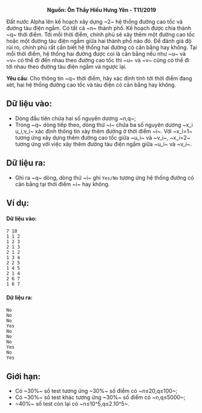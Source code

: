 **<center>Nguồn: Ôn Thầy Hiếu Hưng Yên - T11/2019</center>**

Đất nước Alpha lên kế hoạch xây dựng ~2~ hệ thống đường cao tốc và đường tàu điện ngầm. Có tất cả ~n~ thành phố. Kế hoạch được chia thành ~q~ thời điểm. Tới mỗi thời điểm, chính phủ sẽ xây thêm một đường cao tốc hoặc một đường tàu điện ngầm giữa hai thành phố nào đó. Để đánh giá độ rủi ro, chính phủ rất cần biết hệ thống hai đường có cân bằng hay không. Tại mỗi thời điểm, hệ thống hai đường được coi là cân bằng nếu như ~u~ và ~v~ có thể đi đến nhau theo đường cao tốc thì ~u~ và ~v~ cũng có thể đi tới nhau theo đường tàu điện ngầm và ngược lại.

**Yêu cầu**: Cho thông tin ~q~ thời điểm, hãy xác định tính tới thời điểm đang xét, hai hệ thống đường cao tốc và tàu điện có cân bằng hay không.

## Dữ liệu vào:
- Dòng đầu tiên chứa hai số nguyên dương ~n,q~;
- Trong ~q~ dòng tiếp theo, dòng thứ ~i~ chứa ba số nguyên dương ~x_i  u_i,v_i~ xác định thông tin xây thêm đường ở thời điểm ~i~. Với ~x_i=1~ tương ứng xây dựng thêm đường cao tốc giữa ~u_i~ và ~v_i~, ~x_i=2~ tương ứng với việc xây thêm đường tàu điện ngầm giữa ~u_i~ và ~v_i~.

## Dữ liệu ra:
- Ghi ra ~q~ dòng, dòng thứ ~i~ ghi `Yes/No` tương ứng hệ thống đường có cân bằng tại thời điểm ~i~ hay không.

## Ví dụ:
#### Dữ liệu vào:
```
7 10
1 1 2
1 2 3
2 1 3
2 1 2
1 3 4
2 2 5
1 4 5
2 1 4
2 6 7
1 6 7
```

#### Dữ liệu ra:
```
No
No
No
Yes
No
No
No
Yes
No
Yes
```

## Giới hạn:
- Có ~30\%~ số test tương ứng ~30\%~ số điểm có ~n≤20,q≤100~;
- Có ~30\%~ số test khác tương ứng ~30\%~ số điểm có ~n,q≤5000~;
- ~40\%~ số test còn lại có ~n≤10^5,q≤2.10^5~.